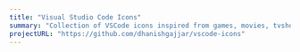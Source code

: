 ```yaml
---
title: "Visual Studio Code Icons"
summary: "Collection of VSCode icons inspired from games, movies, tvshows, comics and more"
projectURL: "https://github.com/dhanishgajjar/vscode-icons"
---
```

